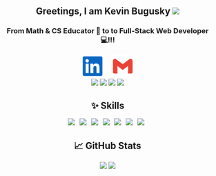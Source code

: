 <h2 align="center">
Greetings, I am Kevin Bugusky
 <img src="https://raw.githubusercontent.com/K-Bugz/K-Bugz/main/assets/<gif name here>" width="4%">
</h2>
<h3 align="center">
From Math & CS Educator 🏫 to to Full-Stack Web Developer 💻!!!
</br>
</br>
<a href="https://www.linkedin.com/in/kevinbugusky333454/" target="blank"><img style="width:50px;" src="./assets/linkedinblue.png" /></a>&ensp;&ensp;
<a href="mailto:kbugusky@gmail.com" target="blank"><img style="width:50px;" src="./assets/gmailred.png" /></a>
</br>
<img src="https://raw.githubusercontent.com/K-Bugz/K-Bugz/main/assets/<gif name here>" width="15%">
<img src="https://raw.githubusercontent.com/K-Bugz/K-Bugz/main/assets/<gif name here>" width="15%">
<img src="https://raw.githubusercontent.com/K-Bugz/K-Bugz/main/assets/<gif name here>" width="15%">
<img src="https://raw.githubusercontent.com/K-Bugz/K-Bugz/main/assets/<gif name here>" width="15%">
</h3> 

<h2 align="center">
✨ Skills
</h2>
<p align="center">
<a href="https://id.heroku.com/login"><img src="https://img.shields.io/badge/heroku-434292?style=flat-square&labelColor=434292&logo=Heroku&logoColor=#430098" /></a>&ensp;
<a href="https://nodejs.org/en/"><img src="https://img.shields.io/badge/node.js-233056?style=flat-square&labelColor=233056&logo=node.js&logoColor=#339933" /></a>&ensp;
<a href="https://www.npmjs.com/"><img src="https://img.shields.io/badge/npm-CB3837?style=flat-square&labelColor=white&logo=npm&logoColor=CB3837" /></a>&ensp;
<a href="https://expressjs.com/"><img src="https://img.shields.io/badge/express-white?style=flat-square&labelColor=black&logo=express&logoColor=#000000" /></a>&ensp;
<a href="https://sequelize.org/"><img src="https://img.shields.io/badge/sequelize-white?style=flat-square&logo=sequelize&logoColor=52B0E7" /></a>&ensp;
<a href="https://www.mysql.com/"><img src="https://img.shields.io/badge/mysql-orange?style=flat-square&labelColor=white&logo=mysql&logoColor=#4479A1" /></a>&ensp;
<a href="https://insomnia.rest/"><img src="https://img.shields.io/badge/insomnia-black?style=flat-square&logo=insomnia&logoColor=4000BF" /></a>&ensp;
</p>

<h2 align="center">
📈 GitHub Stats 
</h2>
<p align="center">
<img src="https://github-readme-stats.vercel.app/api/top-langs/?username=K-Bugz&layout=compact&theme=nightowl">
<img src="https://github-readme-stats.vercel.app/api?username=K-Bugz&theme=nightowl&show_icons=true&hide=stars&count_private=true">
</p>



<!--
https://raw.githubusercontent.com/<User>/<Repository>/<branch>/<path/to/gif>

**K-Bugz/K-Bugz** is a ✨ _special_ ✨ repository because its `README.md` (this file) appears on your GitHub profile.
